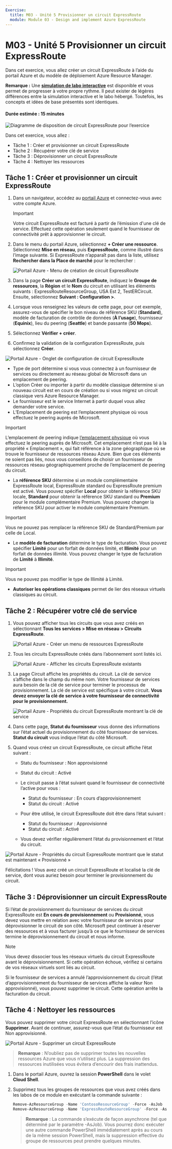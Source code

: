 ```yaml
---
Exercise:
  title: M03 - Unité 5 Provisionner un circuit ExpressRoute
  module: Module 03 - Design and implement Azure ExpressRoute
---
```

# M03 - Unité 5 Provisionner un circuit ExpressRoute

Dans cet exercice, vous allez créer un circuit ExpressRoute à l’aide du portail Azure et du modèle de déploiement Azure Resource Manager. 

**Remarque :** Une **[simulation de labo interactive](https://mslabs.cloudguides.com/guides/AZ-700%20Lab%20Simulation%20-%20Provision%20an%20ExpressRoute%20circuit)** est disponible et vous permet de progresser à votre propre rythme. Il peut exister de légères différences entre la simulation interactive et le labo hébergé. Toutefois, les concepts et idées de base présentés sont identiques.

#### Durée estimée : 15 minutes

![Diagramme de disposition de circuit ExpressRoute pour l’exercice](../media/environment-diagram.png)



Dans cet exercice, vous allez :

+ Tâche 1 : Créer et provisionner un circuit ExpressRoute
+ Tâche 2 : Récupérer votre clé de service
+ Tâche 3 : Déprovisionner un circuit ExpressRoute
+ Tâche 4 : Nettoyer les ressources


## Tâche 1 : Créer et provisionner un circuit ExpressRoute

 

1. Dans un navigateur, accédez au [portail Azure](https://portal.azure.com/) et connectez-vous avec votre compte Azure.

   > [!Important] 
   >
   > Votre circuit ExpressRoute est facturé à partir de l’émission d'une clé de service. Effectuez cette opération seulement quand le fournisseur de connectivité prêt à approvisionner le circuit.

1. Dans le menu du portail Azure, sélectionnez **+ Créer une ressource**. Sélectionnez **Mise en réseau**, puis **ExpressRoute**, comme illustré dans l’image suivante. Si ExpressRoute n’apparaît pas dans la liste, utilisez **Rechercher dans la Place de marché** pour le rechercher :

   ![Portail Azure - Menu de création de circuit ExpressRoute](../media/create-expressroute-circuit-menu.png)

1. Dans la page **Créer un circuit ExpressRoute**, indiquez le **Groupe de ressources**, la **Région** et le **Nom** du circuit en utilisant les éléments suivants : ExpressRouteResourceGroup, USA Est 2, TestERCircuit. Ensuite, sélectionnez **Suivant : Configuration &gt;**.

1. Lorsque vous renseignez les valeurs de cette page, pour cet exemple, assurez-vous de spécifier le bon niveau de référence SKU (**Standard**), modèle de facturation de contrôle de données (**À l’usage**), fournisseur (**Equinix**), lieu du peering (**Seattle**) et bande passante (**50 Mops**).

1. Sélectionnez **Vérifier + créer**.

1. Confirmez la validation de la configuration ExpressRoute, puis sélectionnez **Créer**.


![Portail Azure - Onglet de configuration de circuit ExpressRoute](../media/expressroute-create-configuration2.png)

 

- Type de port détermine si vous vous connectez à un fournisseur de services ou directement au réseau global de Microsoft dans un emplacement de peering.
- L’option Créer ou importer à partir du modèle classique détermine si un nouveau circuit est en cours de création ou si vous migrez un circuit classique vers Azure Resource Manager.
- Le fournisseur est le service Internet à partir duquel vous allez demander votre service.
- L’Emplacement de peering est l’emplacement physique où vous effectuez le peering auprès de Microsoft.

> [!Important]
>
> L’emplacement de peering indique [l’emplacement physique](https://docs.microsoft.com/en-us/azure/expressroute/expressroute-locations) où vous effectuez le peering auprès de Microsoft. Cet emplacement n’est pas lié à la propriété « Emplacement », qui fait référence à la zone géographique où se trouve le fournisseur de ressources réseau Azure. Bien que ces éléments ne soient pas liés, nous vous conseillons de choisir un fournisseur de ressources réseau géographiquement proche de l’emplacement de peering du circuit.

- La **référence SKU** détermine si un module complémentaire ExpressRoute local, ExpressRoute standard ou ExpressRoute premium est activé. Vous pouvez spécifier **Local** pour obtenir la référence SKU locale, **Standard** pour obtenir la référence SKU standard ou **Premium** pour le module complémentaire Premium. Vous pouvez changer la référence SKU pour activer le module complémentaire Premium.

> [!Important]
>
> Vous ne pouvez pas remplacer la référence SKU de Standard/Premium par celle de Local.

- Le **modèle de facturation** détermine le type de facturation. Vous pouvez spécifier **Limité** pour un forfait de données limité, et **Illimité** pour un forfait de données illimité. Vous pouvez changer le type de facturation de **Limité** à **Illimité**.

> [!Important]
>
> Vous ne pouvez pas modifier le type de Illimité à Limité.

- **Autoriser les opérations classiques** permet de lier des réseaux virtuels classiques au circuit.

## Tâche 2 : Récupérer votre clé de service
 

1. Vous pouvez afficher tous les circuits que vous avez créés en sélectionnant **Tous les services &gt; Mise en réseau &gt; Circuits ExpressRoute**.

   ![Portail Azure - Créer un menu de ressources ExpressRoute](../media/expressroute-circuit-menu.png)

1. Tous les circuits ExpressRoute créés dans l’abonnement sont listés ici. 

   ![Portail Azure - Afficher les circuits ExpressRoute existants](../media/expressroute-circuit-list.png)

1. La page Circuit affiche les propriétés du circuit. La clé de service s’affiche dans le champ du même nom. Votre fournisseur de services aura besoin de la clé de service pour terminer le processus de provisionnement. La clé de service est spécifique à votre circuit. **Vous devez envoyer la clé de service à votre fournisseur de connectivité pour le provisionnement.**

   ![Portail Azure - Propriétés du circuit ExpressRoute montrant la clé de service](../media/expressroute-circuit-overview.png)

1. Dans cette page, **Statut du fournisseur** vous donne des informations sur l’état actuel du provisionnement du côté fournisseur de services. **Statut du circuit** vous indique l’état du côté Microsoft. 

1. Quand vous créez un circuit ExpressRoute, ce circuit affiche l’état suivant :

   - Statu du fournisseur : Non approvisionné
   - Statut du circuit : Activé



   - Le circuit passe à l’état suivant quand le fournisseur de connectivité l’active pour vous :
     - Statut du fournisseur : En cours d’approvisionnement
     - Statut du circuit : Activé
   - Pour être utilisé, le circuit ExpressRoute doit être dans l’état suivant :
     - Statut du fournisseur : Approvisionné
     - Statut du circuit : Activé
   - Vous devez vérifier régulièrement l’état du provisionnement et l’état du circuit.

![Portail Azure - Propriétés du circuit ExpressRoute montrant que le statut est maintenant « Provisionné »](../media/provisioned.png)

 

Félicitations ! Vous avez créé un circuit ExpressRoute et localisé la clé de service, dont vous auriez besoin pour terminer le provisionnement du circuit.

## Tâche 3 : Déprovisionner un circuit ExpressRoute

Si l’état de provisionnement du fournisseur de services du circuit ExpressRoute est **En cours de provisionnement** ou **Provisionné**, vous devez vous mettre en relation avec votre fournisseur de services pour déprovisionner le circuit de son côté. Microsoft peut continuer à réserver des ressources et à vous facturer jusqu’à ce que le fournisseur de services termine le déprovisionnement du circuit et nous informe.

> [!Note]
>
> Vous devez dissocier tous les réseaux virtuels du circuit ExpressRoute avant le déprovisionnement. Si cette opération échoue, vérifiez si certains de vos réseaux virtuels sont liés au circuit.
>
> Si le fournisseur de services a annulé l’approvisionnement du circuit (l’état d’approvisionnement du fournisseur de services affiche la valeur Non approvisionné), vous pouvez supprimer le circuit. Cette opération arrête la facturation du circuit.

## Tâche 4 : Nettoyer les ressources

Vous pouvez supprimer votre circuit ExpressRoute en sélectionnant l’icône **Supprimer**. Avant de continuer, assurez-vous que l’état du fournisseur est Non approvisionné.

![Portail Azure - Supprimer un circuit ExpressRoute](../media/expressroute-circuit-delete.png)


   >**Remarque** : N’oubliez pas de supprimer toutes les nouvelles ressources Azure que vous n’utilisez plus. La suppression des ressources inutilisées vous évitera d’encourir des frais inattendus.

1. Dans le portail Azure, ouvrez la session **PowerShell** dans le volet **Cloud Shell**.

1. Supprimez tous les groupes de ressources que vous avez créés dans les labos de ce module en exécutant la commande suivante :

   ```powershell
   Remove-AzResourceGroup -Name 'ContosoResourceGroup' -Force -AsJob
   Remove-AzResourceGroup -Name 'ExpressRouteResourceGroup' -Force -AsJob
   ```
   >**Remarque** : La commande s’exécute de façon asynchrone (tel que déterminé par le paramètre -AsJob). Vous pourrez donc exécuter une autre commande PowerShell immédiatement après au cours de la même session PowerShell, mais la suppression effective du groupe de ressources peut prendre quelques minutes.


